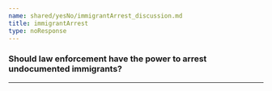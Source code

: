 ```yaml
---
name: shared/yesNo/immigrantArrest_discussion.md
title: immigrantArrest
type: noResponse
---
```


### Should law enforcement have the power to arrest undocumented immigrants?

---

